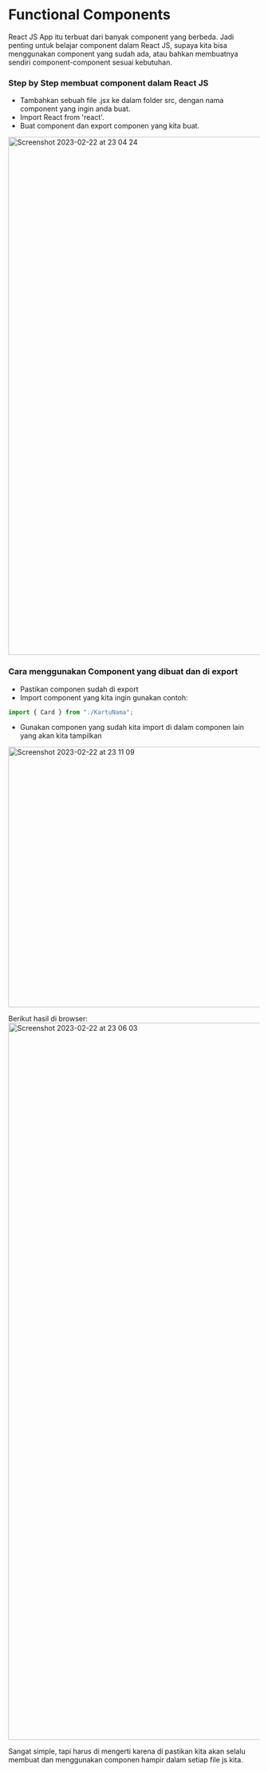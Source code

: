 # Functional Components

React JS App itu terbuat dari banyak component yang berbeda. Jadi penting untuk belajar component dalam React JS, supaya
kita bisa menggunakan component yang sudah ada, atau bahkan membuatnya sendiri component-component sesuai kebutuhan.


### Step by Step membuat component dalam React JS
* Tambahkan sebuah file .jsx ke dalam folder src, dengan nama component yang ingin anda buat.
* Import React from 'react'.
* Buat component dan export componen yang kita buat.
<img width="1038" alt="Screenshot 2023-02-22 at 23 04 24" src="https://user-images.githubusercontent.com/49187517/220687161-72d1d9e3-24e5-453e-b165-aa51d5612ff2.png">


### Cara menggunakan Component yang dibuat dan di export
* Pastikan componen sudah di export
* Import component yang kita ingin gunakan contoh:
```js
import { Card } from "./KartuNama";
```
* Gunakan componen yang sudah kita import di dalam componen lain yang akan kita tampilkan
<img width="522" alt="Screenshot 2023-02-22 at 23 11 09" src="https://user-images.githubusercontent.com/49187517/220687472-fc58d3a7-b533-446f-a03e-d67969753ffe.png">


Berikut hasil di browser: 
<img width="1437" alt="Screenshot 2023-02-22 at 23 06 03" src="https://user-images.githubusercontent.com/49187517/220687519-7a36a491-f3ed-4117-a591-4b6a16dea190.png">



Sangat simple, tapi harus di mengerti karena di pastikan kita akan selalu membuat dan menggunakan componen hampir dalam setiap
file js kita.
